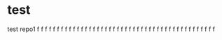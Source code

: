 # test
test repo1
f
f
f
f
f
f
f
f
f
f
f
f
f
f
f
f
f
f
f
f
f
f
f
f
f
f
f
f
f
f
f
f
f
f
f
f
f
f
f
f
f
f
f
f
f
